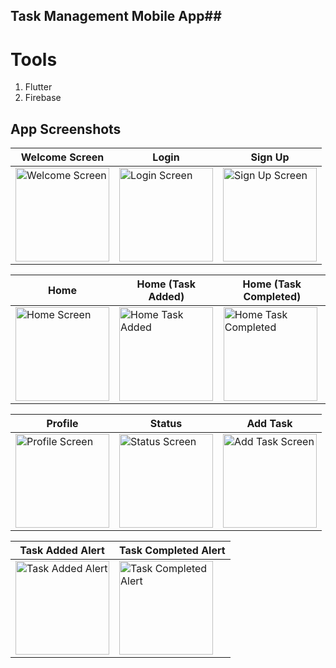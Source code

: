 ## Task Management Mobile App##

# Tools
  1. Flutter
  2. Firebase

## App Screenshots

| Welcome Screen   | Login            | Sign Up          |
|-------------------|------------------|------------------|
| <img src="ui_design/welcome.png" alt="Welcome Screen" width="150"> | <img src="ui_design/login.png" alt="Login Screen" width="150"> | <img src="ui_design/signUp.png" alt="Sign Up Screen" width="150"> |

| Home             | Home (Task Added) | Home (Task Completed) |
|-------------------|-------------------|------------------------|
| <img src="ui_design/home.png" alt="Home Screen" width="150"> | <img src="ui_design/homeView(taskAdded).png" alt="Home Task Added" width="150"> | <img src="ui_design/homeView(taskCompleted).png" alt="Home Task Completed" width="150"> |

| Profile          | Status           | Add Task         |
|-------------------|------------------|------------------|
| <img src="ui_design/profile.png" alt="Profile Screen" width="150"> | <img src="ui_design/status.png" alt="Status Screen" width="150"> | <img src="ui_design/addTask.png" alt="Add Task Screen" width="150"> |

| Task Added Alert | Task Completed Alert |
|-------------------|-----------------------|
| <img src="ui_design/taskAddedAlert.png" alt="Task Added Alert" width="150"> | <img src="ui_design/taskCompletedAlert.png" alt="Task Completed Alert" width="150"> |
